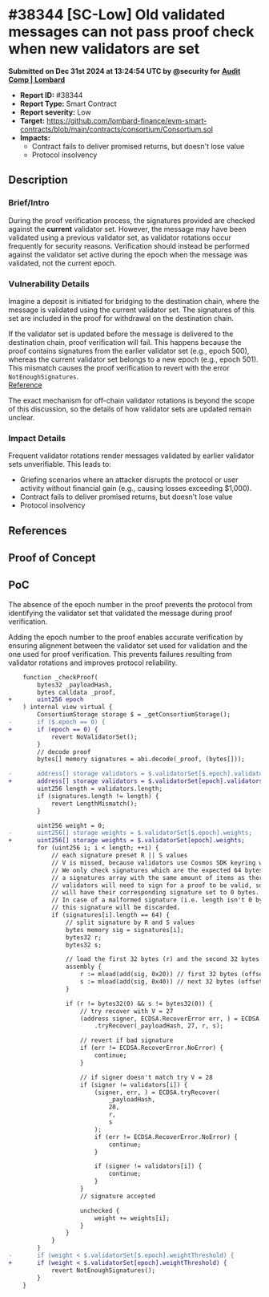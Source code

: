 # #38344 \[SC-Low] Old validated messages can not pass proof check when new validators are set

**Submitted on Dec 31st 2024 at 13:24:54 UTC by @security for** [**Audit Comp | Lombard**](https://immunefi.com/audit-competition/audit-comp-lombard)

* **Report ID:** #38344
* **Report Type:** Smart Contract
* **Report severity:** Low
* **Target:** https://github.com/lombard-finance/evm-smart-contracts/blob/main/contracts/consortium/Consortium.sol
* **Impacts:**
  * Contract fails to deliver promised returns, but doesn't lose value
  * Protocol insolvency

## Description

### Brief/Intro

During the proof verification process, the signatures provided are checked against the **current** validator set. However, the message may have been validated using a previous validator set, as validator rotations occur frequently for security reasons. Verification should instead be performed against the validator set active during the epoch when the message was validated, not the current epoch.

### Vulnerability Details

Imagine a deposit is initiated for bridging to the destination chain, where the message is validated using the current validator set. The signatures of this set are included in the proof for withdrawal on the destination chain.

If the validator set is updated before the message is delivered to the destination chain, proof verification will fail. This happens because the proof contains signatures from the earlier validator set (e.g., epoch 500), whereas the current validator set belongs to a new epoch (e.g., epoch 501). This mismatch causes the proof verification to revert with the error `NotEnoughSignatures`.\
[Reference](https://github.com/lombard-finance/evm-smart-contracts/blob/edd557006050ee5b847fa1cc67c1c4e19079437e/contracts/consortium/Consortium.sol#L240)

The exact mechanism for off-chain validator rotations is beyond the scope of this discussion, so the details of how validator sets are updated remain unclear.

### Impact Details

Frequent validator rotations render messages validated by earlier validator sets unverifiable. This leads to:

* Griefing scenarios where an attacker disrupts the protocol or user activity without financial gain (e.g., causing losses exceeding $1,000).
* Contract fails to deliver promised returns, but doesn't lose value
* Protocol insolvency

## References

## Proof of Concept

## PoC

The absence of the epoch number in the proof prevents the protocol from identifying the validator set that validated the message during proof verification.

Adding the epoch number to the proof enables accurate verification by ensuring alignment between the validator set used for validation and the one used for proof verification. This prevents failures resulting from validator rotations and improves protocol reliability.

```diff
    function _checkProof(
        bytes32 _payloadHash,
        bytes calldata _proof,
+       uint256 epoch
    ) internal view virtual {
        ConsortiumStorage storage $ = _getConsortiumStorage();
-       if ($.epoch == 0) {
+       if (epoch == 0) {
            revert NoValidatorSet();
        }
        // decode proof
        bytes[] memory signatures = abi.decode(_proof, (bytes[]));

-       address[] storage validators = $.validatorSet[$.epoch].validators;
+       address[] storage validators = $.validatorSet[epoch].validators;
        uint256 length = validators.length;
        if (signatures.length != length) {
            revert LengthMismatch();
        }

        uint256 weight = 0;
-       uint256[] storage weights = $.validatorSet[$.epoch].weights;
+       uint256[] storage weights = $.validatorSet[epoch].weights;
        for (uint256 i; i < length; ++i) {
            // each signature preset R || S values
            // V is missed, because validators use Cosmos SDK keyring which is not signing in eth style
            // We only check signatures which are the expected 64 bytes long - we are expecting
            // a signatures array with the same amount of items as there are validators, but not all
            // validators will need to sign for a proof to be valid, so validators who have not signed
            // will have their corresponding signature set to 0 bytes.
            // In case of a malformed signature (i.e. length isn't 0 bytes but also isn't 64 bytes)
            // this signature will be discarded.
            if (signatures[i].length == 64) {
                // split signature by R and S values
                bytes memory sig = signatures[i];
                bytes32 r;
                bytes32 s;

                // load the first 32 bytes (r) and the second 32 bytes (s) from the sig
                assembly {
                    r := mload(add(sig, 0x20)) // first 32 bytes (offset 0x20)
                    s := mload(add(sig, 0x40)) // next 32 bytes (offset 0x40)
                }

                if (r != bytes32(0) && s != bytes32(0)) {
                    // try recover with V = 27
                    (address signer, ECDSA.RecoverError err, ) = ECDSA
                        .tryRecover(_payloadHash, 27, r, s);

                    // revert if bad signature
                    if (err != ECDSA.RecoverError.NoError) {
                        continue;
                    }

                    // if signer doesn't match try V = 28
                    if (signer != validators[i]) {
                        (signer, err, ) = ECDSA.tryRecover(
                            _payloadHash,
                            28,
                            r,
                            s
                        );
                        if (err != ECDSA.RecoverError.NoError) {
                            continue;
                        }

                        if (signer != validators[i]) {
                            continue;
                        }
                    }
                    // signature accepted

                    unchecked {
                        weight += weights[i];
                    }
                }
            }
        }
-       if (weight < $.validatorSet[$.epoch].weightThreshold) {
+       if (weight < $.validatorSet[epoch].weightThreshold) {
            revert NotEnoughSignatures();
        }
    }
```
